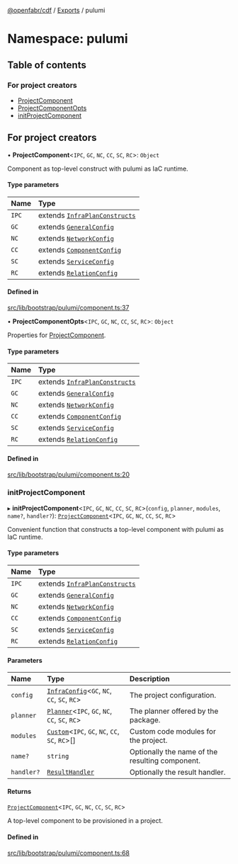 [@openfabr/cdf](../README.md) / [Exports](../modules.md) / pulumi

# Namespace: pulumi

## Table of contents

### For project creators

- [ProjectComponent](../classes/pulumi.ProjectComponent.md)
- [ProjectComponentOpts](../interfaces/pulumi.ProjectComponentOpts.md)
- [initProjectComponent](pulumi.md#initprojectcomponent)

## For project creators

• **ProjectComponent**<`IPC`, `GC`, `NC`, `CC`, `SC`, `RC`\>: `Object`

Component as top-level construct with pulumi as IaC runtime.

#### Type parameters

| Name | Type |
| :------ | :------ |
| `IPC` | extends [`InfraPlanConstructs`](../interfaces/InfraPlanConstructs.md) |
| `GC` | extends [`GeneralConfig`](../interfaces/GeneralConfig.md) |
| `NC` | extends [`NetworkConfig`](../interfaces/NetworkConfig.md) |
| `CC` | extends [`ComponentConfig`](../interfaces/ComponentConfig.md) |
| `SC` | extends [`ServiceConfig`](../interfaces/ServiceConfig.md) |
| `RC` | extends [`RelationConfig`](../interfaces/RelationConfig.md) |

#### Defined in

[src/lib/bootstrap/pulumi/component.ts:37](https://github.com/openfabr/cdf/blob/18ec52e/core/typescript/src/lib/bootstrap/pulumi/component.ts#L37)

• **ProjectComponentOpts**<`IPC`, `GC`, `NC`, `CC`, `SC`, `RC`\>: `Object`

Properties for [ProjectComponent](../classes/pulumi.ProjectComponent.md).

#### Type parameters

| Name | Type |
| :------ | :------ |
| `IPC` | extends [`InfraPlanConstructs`](../interfaces/InfraPlanConstructs.md) |
| `GC` | extends [`GeneralConfig`](../interfaces/GeneralConfig.md) |
| `NC` | extends [`NetworkConfig`](../interfaces/NetworkConfig.md) |
| `CC` | extends [`ComponentConfig`](../interfaces/ComponentConfig.md) |
| `SC` | extends [`ServiceConfig`](../interfaces/ServiceConfig.md) |
| `RC` | extends [`RelationConfig`](../interfaces/RelationConfig.md) |

#### Defined in

[src/lib/bootstrap/pulumi/component.ts:20](https://github.com/openfabr/cdf/blob/18ec52e/core/typescript/src/lib/bootstrap/pulumi/component.ts#L20)

### initProjectComponent

▸ **initProjectComponent**<`IPC`, `GC`, `NC`, `CC`, `SC`, `RC`\>(`config`, `planner`, `modules`, `name?`, `handler?`): [`ProjectComponent`](../classes/pulumi.ProjectComponent.md)<`IPC`, `GC`, `NC`, `CC`, `SC`, `RC`\>

Convenient function that constructs a top-level component with pulumi as IaC runtime.

#### Type parameters

| Name | Type |
| :------ | :------ |
| `IPC` | extends [`InfraPlanConstructs`](../interfaces/InfraPlanConstructs.md) |
| `GC` | extends [`GeneralConfig`](../interfaces/GeneralConfig.md) |
| `NC` | extends [`NetworkConfig`](../interfaces/NetworkConfig.md) |
| `CC` | extends [`ComponentConfig`](../interfaces/ComponentConfig.md) |
| `SC` | extends [`ServiceConfig`](../interfaces/ServiceConfig.md) |
| `RC` | extends [`RelationConfig`](../interfaces/RelationConfig.md) |

#### Parameters

| Name | Type | Description |
| :------ | :------ | :------ |
| `config` | [`InfraConfig`](../classes/InfraConfig.md)<`GC`, `NC`, `CC`, `SC`, `RC`\> | The project configuration. |
| `planner` | [`Planner`](../classes/Planner.md)<`IPC`, `GC`, `NC`, `CC`, `SC`, `RC`\> | The planner offered by the package. |
| `modules` | [`Custom`](../classes/Custom.md)<`IPC`, `GC`, `NC`, `CC`, `SC`, `RC`\>[] | Custom code modules for the project. |
| `name?` | `string` | Optionally the name of the resulting component. |
| `handler?` | [`ResultHandler`](../classes/ResultHandler.md) | Optionally the result handler. |

#### Returns

[`ProjectComponent`](../classes/pulumi.ProjectComponent.md)<`IPC`, `GC`, `NC`, `CC`, `SC`, `RC`\>

A top-level component to be provisioned in a project.

#### Defined in

[src/lib/bootstrap/pulumi/component.ts:68](https://github.com/openfabr/cdf/blob/18ec52e/core/typescript/src/lib/bootstrap/pulumi/component.ts#L68)
